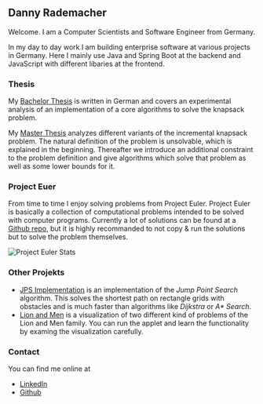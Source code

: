 ## Danny Rademacher

Welcome. I am a Computer Scientists and Software Engineer from Germany.

In my day to day work I am building enterprise software at various projects in Germany. Here I mainly use Java and Spring Boot at the backend and JavaScript with different libaries at the frontend.

### Thesis

My [Bachelor Thesis](/pdfs/bachelor-thesis.pdf) is written in German and covers an experimental analysis of an implementation of a core algorithms to solve the knapsack problem. 

My [Master Thesis](/pdfs/master-thesis.pdf) analyzes different variants of the incremental knapsack problem. The natural definition of the problem is unsolvable, which is explained in the beginning. Thereafter we introduce an additional constraint to the problem definition and give algorithms which solve that problem as well as some lower bounds for it.

### Project Euer

From time to time I enjoy solving problems from Project Euler. Project Euler is basically a collection of computational problems intended to be solved with computer programs. Currently a lot of solutions can be found at a [Github repo](https://github.com/drademacher/kotlin-euler), but it is highly recommanded to not copy & run the solutions but to solve the problem themselves.

![Project Euler Stats](https://projecteuler.net/profile/dhaunac.png)

### Other Projekts

* [JPS Implementation](https://github.com/drademacher/lab-jump-point-search) is an implementation of the *Jump Point Search* algorithm. This solves the shortest path on rectangle grids with obstacles and is much faster than algorithms like *Dijkstra* or *A\* Search*.
* [Lion and Men](https://github.com/drademacher/lab-computational-geometry) is a visualization of two different kind of problems of the Lion and Men family. You can run the applet and learn the functionality by examing the visualization carefully.

### Contact

You can find me online at

* [LinkedIn](https://www.linkedin.com/in/drademacher)
* [Github](https://github.com/drademacher)
